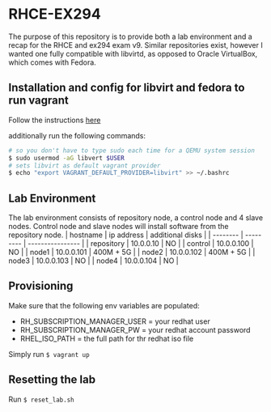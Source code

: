 # RHCE-EX294
The purpose of this repository is to provide both a lab environment and a recap for the RHCE and ex294 exam v9.
Similar repositories exist, however I wanted one fully compatible with libvirtd, as opposed to Oracle VirtualBox, which comes with Fedora.


## Installation and config for libvirt and fedora to run vagrant
Follow the instructions [here](https://vagrant-libvirt.github.io/vagrant-libvirt/)

additionally run the following commands:
```bash
# so you don't have to type sudo each time for a QEMU system session
$ sudo usermod -aG libvert $USER
# sets libvirt as default vagrant provider
$ echo "export VAGRANT_DEFAULT_PROVIDER=libvirt" >> ~/.bashrc 
```

## Lab Environment
The lab environment consists of repository node, a control node and 4 slave nodes. Control node and slave nodes will install software from the repository node.
| hostname | ip address | additional disks |
| -------- | ---------  | ---------------- |
| repository | 10.0.0.10 | NO |
| control | 10.0.0.100 | NO |
| node1 | 10.0.0.101 | 400M + 5G |
| node2 | 10.0.0.102 | 400M + 5G |
| node3 | 10.0.0.103 | NO |
| node4 | 10.0.0.104 | NO |


## Provisioning
Make sure that the following env variables are populated:
* RH_SUBSCRIPTION_MANAGER_USER = your redhat user
* RH_SUBSCRIPTION_MANAGER_PW = your redhat account password
* RHEL_ISO_PATH = the full path for thr redhat iso file 

Simply run `$ vagrant up`

## Resetting the lab
Run `$ reset_lab.sh`
